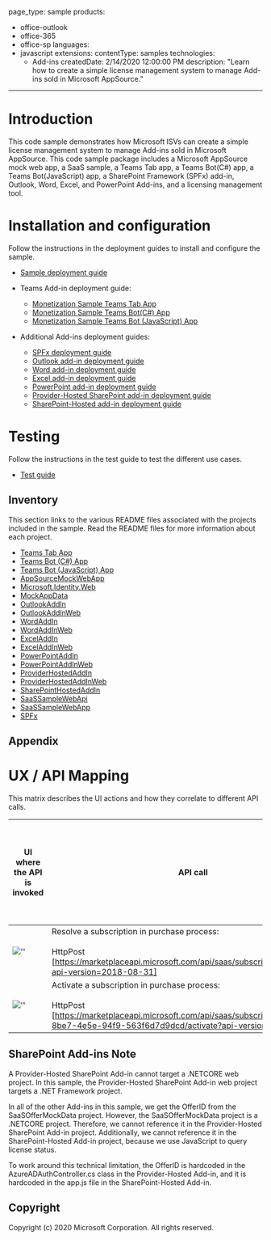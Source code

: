 page_type: sample
products:
- office-outlook
- office-365
- office-sp
languages:
- javascript
extensions:
  contentType: samples
  technologies:
  - Add-ins
  createdDate: 2/14/2020 12:00:00 PM
description: "Learn how to create a simple license management system to manage Add-ins sold in Microsoft AppSource."
---

# Introduction

This code sample demonstrates how Microsoft ISVs can create a simple license management system to manage Add-ins sold in Microsoft AppSource. This code sample package includes a Microsoft AppSource mock web app, a SaaS sample, a Teams Tab app, a Teams Bot(C#) app, a Teams Bot(JavaScript) app, a SharePoint Framework (SPFx) add-in, Outlook, Word, Excel, and PowerPoint Add-ins, and a licensing management tool.

# Installation and configuration
Follow the instructions in the deployment guides to install and configure the sample.

- [Sample deployment guide](Deployment/DeploymentGuide.MD)
- Teams Add-in deployment guide:
  - [Monetization Sample Teams Tab App](Deployment/Teams/TeamsTabAppDeploymentGuide.md)
  - [Monetization Sample Teams Bot(C#) App](Deployment/Teams/TeamsBotCSharpDeploymentGuide.md)
  - [Monetization Sample Teams Bot (JavaScript) App](Deployment/Teams/TeamsBotJavaScriptDeploymentGuide.md)

- Additional Add-ins deployment guides:
  - [SPFx deployment guide](Deployment/SPFx/DeploymentGuide.md)
  - [Outlook add-in deployment guide](Deployment/AddIns/OutlookAddInDeploymentGuide.md)
  - [Word add-in deployment guide](Deployment/AddIns/WordAddInDeploymentGuide.md)
  - [Excel add-in deployment guide](Deployment/AddIns/ExcelAddInDeploymentGuide.md)
  - [PowerPoint add-in deployment guide](Deployment/AddIns/PowerPointAddInDeploymentGuide.md)
  - [Provider-Hosted SharePoint add-in deployment guide](Deployment/AddIns/ProviderHostedAddInDeploymentGuide.md)
  - [SharePoint-Hosted add-in deployment guide](Deployment/AddIns/SharePointHostedAddInDeploymentGuide.md)

# Testing

Follow the instructions in the test guide to test the different use cases.

- [Test guide](Test/TestGuide.md)

## Inventory

This section links to the various README files associated with the projects included in the sample.  Read the README files for more information about each project.

- [Teams Tab App](MonetizationCodeSample/TeamsTabApp/README.md)
- [Teams Bot (C#) App](MonetizationCodeSample/TeamsBotinCSharp/README.md)
- [Teams Bot (JavaScript) App](MonetizationCodeSample/TeamsBotinJavascript/README.md)
- [AppSourceMockWebApp](MonetizationCodeSample/AppSourceMockWebApp/README.MD)
- [Microsoft.Identity.Web](MonetizationCodeSample/Microsoft.Identity.Web/README.md)
- [MockAppData](MonetizationCodeSample/MockAppData/README.MD)
- [OutlookAddIn](MonetizationCodeSample/OutlookAddIn/README.MD)
- [OutlookAddInWeb](MonetizationCodeSample/OutlookAddInWeb/README.MD)
- [WordAddIn](MonetizationCodeSample/WordAddIn/README.MD)
- [WordAddInWeb](MonetizationCodeSample/WordAddinWeb/README.MD)
- [ExcelAddIn](MonetizationCodeSample/ExcelAddIn/README.MD)
- [ExcelAddInWeb](MonetizationCodeSample/ExcelAddinWeb/README.MD)
- [PowerPointAddIn](MonetizationCodeSample/PowerPointAddIn/README.MD)
- [PowerPointAddInWeb](MonetizationCodeSample/PowerPointAddinWeb/README.MD)
- [ProviderHostedAddIn](MonetizationCodeSample/ProviderHostedAddIn/README.MD)
- [ProviderHostedAddInWeb](MonetizationCodeSample/ProviderHostedAddInWeb/README.MD)
- [SharePointHostedAddIn](MonetizationCodeSample/SharePointHostedAddIn/README.MD)
- [SaaSSampleWebApi](MonetizationCodeSample/SaaSSampleWebApi/README.MD)
- [SaaSSampleWebApp](MonetizationCodeSample/SaaSSampleWebApp/README.MD)
- [SPFx](MonetizationCodeSample/SPFx/README.md)

## Appendix

# UX / API Mapping

This matrix describes the UI actions and how they correlate to different API calls.

| UI where the API is invoked  | API call                                                                                                                                                                                                                                                                                                                                                                    | Able to test the production API without the offer being published to the public? |
|------------------------------------------|-----------------------------------------------------------------------------------------------------------------------------------------------------------------------------------------------------------------------------------------------------------------------------------------------------------------------------------------------------------------------------|---------------------------------------------------------------------------------|
| ![''](images/contoso_app_purchase.png)     | Resolve a subscription in purchase process: <br/><br/>HttpPost<br/> [https://marketplaceapi.microsoft.com/api/saas/subscriptions/resolve?api-version=2018-08-31]                                                                                                                                                                                                              |No                                                                              |
| ![''](images/contoso_app_purchase.png)     | Activate a subscription in purchase process:<br/><br/>HttpPost<br/> [https://marketplaceapi.microsoft.com/api/saas/subscriptions/0aa95e32-8be7-4e5e-94f9-563f6d7d9dcd/activate?api-version=2018-08-31]                                                                                                                                                                        |No                                                                              |

## SharePoint Add-ins Note

A Provider-Hosted SharePoint Add-in cannot target a .NETCORE web project.  In this sample, the Provider-Hosted SharePoint Add-in web project targets a .NET Framework project.

In all of the other Add-ins in this sample, we get the OfferID from the SaaSOfferMockData project.  However, the SaaSOfferMockData project is a .NETCORE project. Therefore, we cannot reference it in the Provider-Hosted SharePoint Add-in project. Additionally, we cannot reference it in the SharePoint-Hosted Add-in project, because we use JavaScript to query license status.

To work around this technical limitation, the OfferID is hardcoded in the AzureADAuthController.cs class in the Provider-Hosted Add-in, and it is hardcoded in the app.js file in the SharePoint-Hosted Add-in.

## Copyright

Copyright (c) 2020 Microsoft Corporation. All rights reserved.
